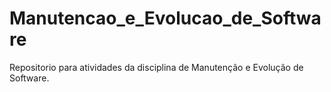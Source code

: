 # Manutencao_e_Evolucao_de_Software
Repositorio para atividades da disciplina de Manutenção e Evolução de Software.

